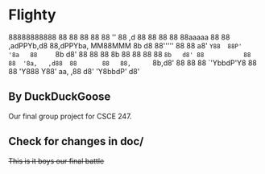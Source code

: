 # Flighty

88888888888  88  88               88
88           88  ''               88            ,d
88           88                   88            88
88aaaaa      88  88   ,adPPYb,d8  88,dPPYba,  MM88MMM  8b       d8
88'''''      88  88  a8'    `Y88  88P'    '8a   88     `8b     d8'
88           88  88  8b       88  88       88   88      `8b   d8'
88           88  88  '8a,   ,d88  88       88   88,      `8b,d8'
88           88  88   `'YbbdP'Y8  88       88   'Y888      Y88'
                      aa,    ,88                           d8'
                       'Y8bbdP'                           d8'
## By DuckDuckGoose

Our final group project for CSCE 247.

## Check for changes in doc/

<strike>This is it boys our final battle</strike>